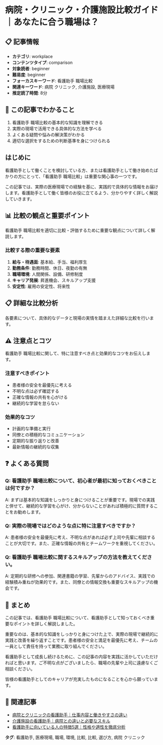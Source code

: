 # 病院・クリニック・介護施設比較ガイド｜あなたに合う職場は？

## 📋 記事情報
- **カテゴリ**: workplace
- **コンテンツタイプ**: comparison
- **対象読者**: beginner
- **難易度**: beginner
- **フォーカスキーワード**: 看護助手 職場比較
- **関連キーワード**: 病院 クリニック, 介護施設, 医療現場
- **推定読了時間**: 8分

## 🎯 この記事でわかること
1. 看護助手 職場比較の基本的な知識を理解できる
2. 実際の現場で活用できる具体的な方法を学べる
3. よくある疑問や悩みの解決策がわかる
4. 適切な選択をするための判断基準を身につけられる

## はじめに
看護助手として働くことを検討している方、または看護助手として働き始めたばかりの方にとって、「看護助手 職場比較」は重要な関心事の一つです。

この記事では、実際の医療現場での経験を基に、実践的で具体的な情報をお届けします。看護助手として働く皆様のお役に立てるよう、分かりやすく詳しく解説していきます。

## 📊 比較の観点と重要ポイント
看護助手 職場比較を適切に比較・評価するために重要な観点について詳しく解説します。

### 比較する際の重要な要素
1. **給与・待遇面**: 基本給、手当、福利厚生
2. **勤務条件**: 勤務時間、休日、夜勤の有無
3. **職場環境**: 人間関係、設備、研修制度
4. **キャリア発展**: 昇進機会、スキルアップ支援
5. **安定性**: 雇用の安定性、将来性

## 📋 詳細な比較分析
各要素について、具体的なデータと現場の実情を踏まえた詳細な比較を行います。

## ⚠️ 注意点とコツ
看護助手 職場比較に関して、特に注意すべき点と効果的なコツをお伝えします。

### 注意すべきポイント
- 患者様の安全を最優先に考える
- 不明な点は必ず確認する
- 正確な情報の共有を心がける
- 継続的な学習を怠らない

### 効果的なコツ
- 計画的な準備と実行
- 同僚との積極的なコミュニケーション
- 定期的な振り返りと改善
- 最新情報の継続的な収集

## ❓ よくある質問
### Q: 看護助手 職場比較について、初心者が最初に知っておくべきことは何ですか？
A: まずは基本的な知識をしっかりと身につけることが重要です。現場での実践と併せて、継続的な学習を心がけ、分からないことがあれば積極的に質問することをお勧めします。

### Q: 実際の現場ではどのような点に特に注意すべきですか？
A: 患者様の安全を最優先に考え、不明な点があれば必ず上司や先輩に相談することが大切です。また、正確な情報の共有とチームワークを重視してください。

### Q: 看護助手 職場比較に関するスキルアップの方法を教えてください。
A: 定期的な研修への参加、関連書籍の学習、先輩からのアドバイス、実践での経験積み重ねが効果的です。また、同僚との情報交換も重要なスキルアップの機会です。

## 📝 まとめ
この記事では、看護助手 職場比較について、看護助手として知っておくべき重要なポイントを詳しく解説しました。

重要なのは、基本的な知識をしっかりと身につけた上で、実際の現場で継続的に実践と改善を繰り返すことです。患者様の安全と満足を最優先に考え、チームの一員として責任を持って業務に取り組んでください。

看護助手として成長し続けるために、この記事の内容を実践に活かしていただければと思います。ご不明な点がございましたら、職場の先輩や上司に遠慮なくご相談ください。

皆様の看護助手としてのキャリアが充実したものになることを心から願っています。

## 🔗 関連記事
- [病院とクリニックの看護助手｜仕事内容と働きやすさの違い](/hospital-vs-clinic-nursing-assistant)
- [介護施設の看護助手｜病院との違いと必要なスキル](/nursing-home-nursing-assistant)
- [看護助手に向いている人の特徴5選｜性格や適性を徹底分析](/nursing-assistant-personality-traits)

**タグ**: 看護助手, 医療現場, 職場, 環境, 比較, 比較, 選び方, 病院 クリニック
